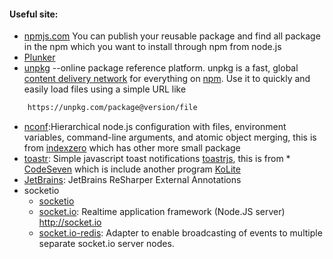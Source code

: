 #### Useful site:
* [npmjs.com](https://www.npmjs.com/) You can publish your reusable package and find all package in the npm which you want to install through npm from node.js
* [Plunker](https://plnkr.co/)
* [unpkg](https://unpkg.com/#/) --online package reference platform. unpkg is a fast, global [content delivery network](https://en.wikipedia.org/wiki/Content_delivery_network) for everything on [npm](https://www.npmjs.com/). Use it to quickly and easily load files using a simple URL like
```sh
    https://unpkg.com/package@version/file
```
* [nconf](https://github.com/indexzero/nconf):Hierarchical node.js configuration with files, environment variables, command-line arguments, and atomic object merging, this is from [indexzero](https://github.com/indexzero) which has other more small package
* [toastr](https://github.com/CodeSeven/toastr): Simple javascript toast notifications [toastrjs](http://www.toastrjs.com), this is from * [CodeSeven](https://github.com/CodeSeven) which is include another program [KoLite](https://github.com/CodeSeven/KoLite)
* [JetBrains](https://github.com/JetBrains/ExternalAnnotations): JetBrains ReSharper External Annotations
* socketio
    * [socketio](https://github.com/socketio)
    * [socket.io](https://github.com/socketio/socket.io): Realtime application framework (Node.JS server) http://socket.io
    * [socket.io-redis](https://github.com/socketio/socket.io-redis): Adapter to enable broadcasting of events to multiple separate socket.io server nodes.



